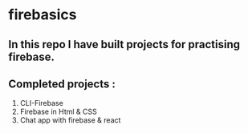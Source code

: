# firebasics

## In this repo I have built projects for practising firebase.

## Completed projects :
1. CLI-Firebase
2. Firebase in Html & CSS
3. Chat app with firebase & react
